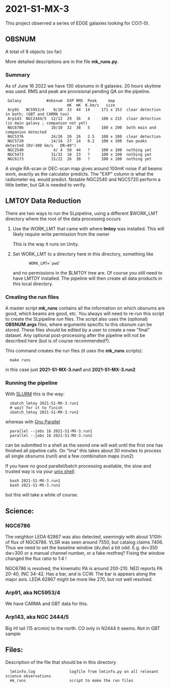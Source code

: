 # 2021-S1-MX-3

This project observed a series of EDGE galaxies looking for CO(1-0).

## OBSNUM

A total of 8 objects (so far)

More detailed descriptions are in the file **mk_runs.py**.

### Summary

As of June 16 2022 we have 130 obsnums in 8 galaxies. 20 hours skytime was used.
RMS and peak are provisional pending QA on the pipeline.

     Galaxy           #obsnum  EXP RMS  Peak     map
                               mK  mK  K.km/s   size
     Arp91   NC5953/4    9/10  33  44  14     171 x 153  clear detection in both; (GBT and CARMA too)
     Arp143  NGC2444/5  12/12  29  36   4     180 x 215  clear detection (in main galaxy ; companion not yet) 
     NGC6786            10/10  32  38   5     180 x 200  both main and companion detected
     NGC5376            24/26  20  26   2.5   100 x 100  clear detection
     NGC5720            14/14  27  24   0.2   100 x 100  two peaks detected (DV~300 km/s   DR~40")
     NGC2540             4/ 4  50  44   ?     100 x 100  nothing yet
     NGC5473            31/32  18  23   ?     100 x 100  nothing yet
     NGC6173            15/22  26  30   ?     100 x 100  nothing yet

A single RA-scan or DEC-scan map gives around 100mK noise if all beams work, exactly as the calculator predicts.
The "EXP" column is what the radiometer eq. would predict. Notable NGC2540 and NGC5720 perform a little better,
but QA is needed to verify.


## LMTOY Data Reduction

There are two ways to run the SLpipeline, using a different $WORK_LMT directory where the root
of the data processing occurs

1. Use the WORK_LMT that came with where **lmtoy** was installed. This will likely require
   write permission from the owner

   This is the way it runs on Unity.

2. Set WORK_LMT to a directory here in this directory,  something like

              WORK_LMT=`pwd`

   and no permissions in the $LMTOY tree are. Of course you still need to have LMTOY
   installed. The pipeline will then create all  data products in this local directory.

### Creating the run files

A master script **mk_runs** contains all the information on which obsnums are good,
which beams are good, etc.  You always will need to re-run this script to create the
SLpipeline *run* files. The script also uses the (optional) **OBSNUM.args** files, where
arguments specific to this obsnum can be stored. These files should be edited by
a user to create a new "final" dataset. Any optional post-processing after the
pipeline will not be described here (but is of course recommended?).

This command creates the run files (it uses the **mk_runs** scripts):

      make runs
	  
in this case just **2021-S1-MX-3.run1** and **2021-S1-MX-3.run2**

### Running the pipeline


With [SLURM](https://slurm.schedmd.com/documentation.html) this is the way:

      sbatch_lmtoy 2021-S1-MX-3.run1
      # wait for it to finish
      sbatch_lmtoy 2021-S1-MX-3.run2

whereas with [Gnu Parallel](https://www.gnu.org/software/parallel/)

      parallel --jobs 16 2021-S1-MX-3.run1
      parallel --jobs 16 2021-S1-MX-3.run2

can be submitted in a shell as the seond one will wait until the first one has finished
all pipeline calls. On "lma" this takes about 30 minutes to process all single obsnums
(run1) and a few combination maps (run2)

If you have no good parallel/batch processing available, the slow and trusted way is
via your [unix shell](https://www.gnu.org/software/bash/):

      bash 2021-S1-MX-3.run1
      bash 2021-S1-MX-3.run2

but this will take a while of course.

## Science:

### NGC6786

The neighbor LEDA 62867 was also detected, seemingly with about 1/10th of flux of NGC6786.
VLSR was seen around 7550, but catalog claims 7406. Thus we need to set the
baseline window (dv,dw) a bit odd. E.g. dv=350 dw=300 or a manual channel number,
or a fake restfreq?   Fixing the window changed the flux ratio to 1:4 !

NGC6786 is resolved, the kinematic PA is around 200-210. NED reports PA 20-40, INC 34-42.
Has a bar, and is CCW.  The bar is appears along the major axis.
LEDA 62867 might be more like 270, but not well resolved.


### Arp91, aka NC5953/4

We have CARMA and GBT data for this.

### Arp143, aka NGC 2444/5

Big HI tail (15 arcmin) to the north.
CO only in N2444 it seems.   Not in GBT sample

## Files:


Description of the file that should be in this directory


      lmtinfo.log               logfile from lmtinfo.py on all relevant science observations
      mk_runs                   script to make the run files
